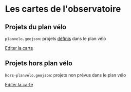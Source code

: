 # Les cartes de l'observatoire

## Projets du plan vélo

`planvelo.geojson`: projets [définis](assets/planvelo.jpeg) dans le plan vélo

<script src="https://embed.github.com/view/geojson/parisenselle/planvelo-carte/master/planvelo.geojson"></script>

[Editer la carte](http://geojson.io/#id=github:parisenselle/planvelo-carte/blob/master/planvelo.geojson)

## Projets hors plan vélo

`hors-planvelo.geojson`: projets non prévus dans le plan vélo

<script src="https://embed.github.com/view/geojson/parisenselle/planvelo-carte/master/hors-planvelo.geojson"></script>

[Editer la carte](http://geojson.io/#id=github:parisenselle/planvelo-carte/blob/master/hors-planvelo.geojson)
